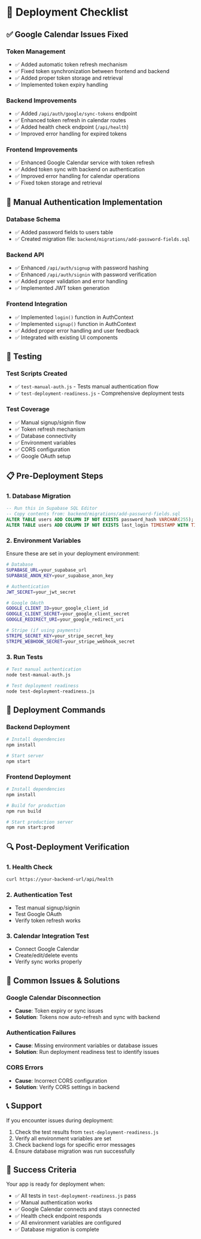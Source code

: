 # 🚀 Deployment Checklist

## ✅ Google Calendar Issues Fixed

### **Token Management**
- ✅ Added automatic token refresh mechanism
- ✅ Fixed token synchronization between frontend and backend
- ✅ Added proper token storage and retrieval
- ✅ Implemented token expiry handling

### **Backend Improvements**
- ✅ Added `/api/auth/google/sync-tokens` endpoint
- ✅ Enhanced token refresh in calendar routes
- ✅ Added health check endpoint (`/api/health`)
- ✅ Improved error handling for expired tokens

### **Frontend Improvements**
- ✅ Enhanced Google Calendar service with token refresh
- ✅ Added token sync with backend on authentication
- ✅ Improved error handling for calendar operations
- ✅ Fixed token storage and retrieval

## 🔧 Manual Authentication Implementation

### **Database Schema**
- ✅ Added password fields to users table
- ✅ Created migration file: `backend/migrations/add-password-fields.sql`

### **Backend API**
- ✅ Enhanced `/api/auth/signup` with password hashing
- ✅ Enhanced `/api/auth/signin` with password verification
- ✅ Added proper validation and error handling
- ✅ Implemented JWT token generation

### **Frontend Integration**
- ✅ Implemented `login()` function in AuthContext
- ✅ Implemented `signup()` function in AuthContext
- ✅ Added proper error handling and user feedback
- ✅ Integrated with existing UI components

## 🧪 Testing

### **Test Scripts Created**
- ✅ `test-manual-auth.js` - Tests manual authentication flow
- ✅ `test-deployment-readiness.js` - Comprehensive deployment tests

### **Test Coverage**
- ✅ Manual signup/signin flow
- ✅ Token refresh mechanism
- ✅ Database connectivity
- ✅ Environment variables
- ✅ CORS configuration
- ✅ Google OAuth setup

## 📋 Pre-Deployment Steps

### **1. Database Migration**
```sql
-- Run this in Supabase SQL Editor
-- Copy contents from: backend/migrations/add-password-fields.sql
ALTER TABLE users ADD COLUMN IF NOT EXISTS password_hash VARCHAR(255);
ALTER TABLE users ADD COLUMN IF NOT EXISTS last_login TIMESTAMP WITH TIME ZONE;
```

### **2. Environment Variables**
Ensure these are set in your deployment environment:
```bash
# Database
SUPABASE_URL=your_supabase_url
SUPABASE_ANON_KEY=your_supabase_anon_key

# Authentication
JWT_SECRET=your_jwt_secret

# Google OAuth
GOOGLE_CLIENT_ID=your_google_client_id
GOOGLE_CLIENT_SECRET=your_google_client_secret
GOOGLE_REDIRECT_URI=your_google_redirect_uri

# Stripe (if using payments)
STRIPE_SECRET_KEY=your_stripe_secret_key
STRIPE_WEBHOOK_SECRET=your_stripe_webhook_secret
```

### **3. Run Tests**
```bash
# Test manual authentication
node test-manual-auth.js

# Test deployment readiness
node test-deployment-readiness.js
```

## 🚀 Deployment Commands

### **Backend Deployment**
```bash
# Install dependencies
npm install

# Start server
npm start
```

### **Frontend Deployment**
```bash
# Install dependencies
npm install

# Build for production
npm run build

# Start production server
npm run start:prod
```

## 🔍 Post-Deployment Verification

### **1. Health Check**
```bash
curl https://your-backend-url/api/health
```

### **2. Authentication Test**
- Test manual signup/signin
- Test Google OAuth
- Verify token refresh works

### **3. Calendar Integration Test**
- Connect Google Calendar
- Create/edit/delete events
- Verify sync works properly

## 🐛 Common Issues & Solutions

### **Google Calendar Disconnection**
- **Cause**: Token expiry or sync issues
- **Solution**: Tokens now auto-refresh and sync with backend

### **Authentication Failures**
- **Cause**: Missing environment variables or database issues
- **Solution**: Run deployment readiness test to identify issues

### **CORS Errors**
- **Cause**: Incorrect CORS configuration
- **Solution**: Verify CORS settings in backend

## 📞 Support

If you encounter issues during deployment:
1. Check the test results from `test-deployment-readiness.js`
2. Verify all environment variables are set
3. Check backend logs for specific error messages
4. Ensure database migration was run successfully

## 🎉 Success Criteria

Your app is ready for deployment when:
- ✅ All tests in `test-deployment-readiness.js` pass
- ✅ Manual authentication works
- ✅ Google Calendar connects and stays connected
- ✅ Health check endpoint responds
- ✅ All environment variables are configured
- ✅ Database migration is complete
